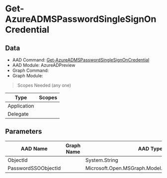 # Get-AzureADMSPasswordSingleSignOnCredential

## Data

+ AAD Command: [Get-AzureADMSPasswordSingleSignOnCredential](https://docs.microsoft.com/en-us/powershell/module/AzureADPreview/Get-AzureADMSPasswordSingleSignOnCredential)
+ AAD Module: AzureADPreview
+ Graph Command: 
+ Graph Module: 

> Scopes Needed (any one)

|Type|Scopes|
|---|---|
|Application||
|Delegate||

## Parameters

|AAD Name|Graph Name|AAD Type|Graph Type|Infos|
|---|---|---|---|---|
|ObjectId||System.String|||
|PasswordSSOObjectId||Microsoft.Open.MSGraph.Model.PasswordSSOObjectId|||

